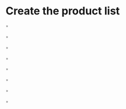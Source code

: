 # Create the product list

```ts
*

````
```ts
*

````

```ts
*

````

```ts
*

````

```ts
*

````

```ts
*

````

```ts
*

````

```ts
*

````
